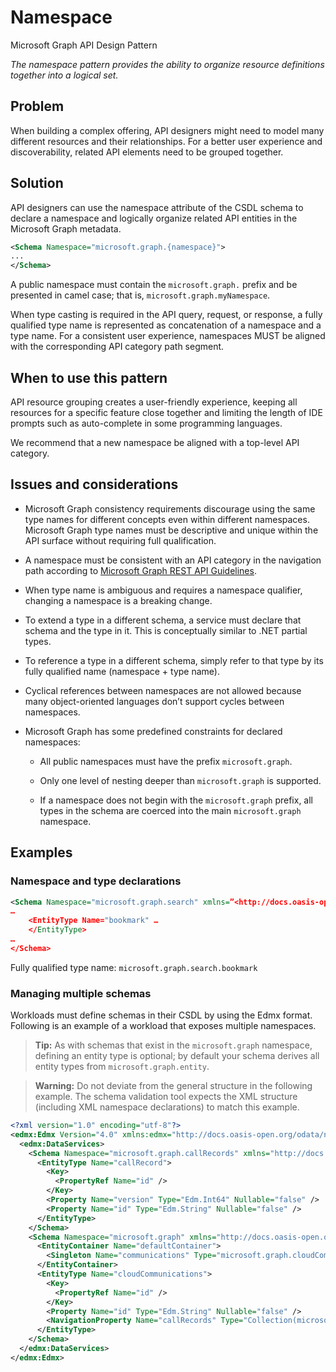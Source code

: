# Namespace

Microsoft Graph API Design Pattern

*The namespace pattern provides the ability to organize resource definitions together into a logical set.*

## Problem

When building a complex offering, API designers might need to model many different
resources and their relationships. For a better user experience and
discoverability, related API elements need to be grouped together.  

## Solution

API designers can use the namespace attribute of the CSDL schema to declare a
namespace and logically organize related API entities in the Microsoft Graph metadata.

```XML
<Schema Namespace="microsoft.graph.{namespace}">
...
</Schema>
```

A public namespace must contain the `microsoft.graph.` prefix and be presented in camel
case; that is, `microsoft.graph.myNamespace`.

When type casting is required in the API query, request, or response, a fully
qualified type name is represented as concatenation of a namespace and a type
name. For a consistent user experience, namespaces MUST be aligned with the corresponding API category path segment.

## When to use this pattern

API resource grouping creates a user-friendly experience, keeping all resources for a specific feature close together and limiting the length of IDE prompts such as auto-complete in some programming languages.

We recommend that a new namespace be aligned with a top-level API category.

## Issues and considerations

- Microsoft Graph consistency requirements discourage using the same type names for different concepts even within different namespaces. Microsoft Graph type names must be descriptive and unique within the API surface without requiring  full qualification.

- A namespace must be consistent with an API category in the navigation path according to [Microsoft Graph REST API Guidelines](../GuidelinesGraph.md#uniform-resource-locators-urls).

- When type name is ambiguous and requires a namespace qualifier, changing a namespace is a breaking change.

- To extend a type in a different schema, a service must declare that schema and the type in it. This is conceptually similar to .NET partial types.

- To reference a type in a different schema, simply refer to that type by its fully qualified name (namespace + type name).

- Cyclical references between namespaces are not allowed because many object-oriented languages don’t support cycles between namespaces.

- Microsoft Graph has some predefined constraints for declared namespaces:

  - All public namespaces must have the prefix `microsoft.graph`.
    
  - Only one level of nesting deeper than `microsoft.graph` is supported.
    
  - If a namespace does not begin with the `microsoft.graph` prefix, all types in the schema are coerced into the main `microsoft.graph` namespace.

## Examples

### Namespace and type declarations

```XML
<Schema Namespace="microsoft.graph.search" xmlns=”<http://docs.oasis-open.org/odata/ns/edm>”\>
…
    <EntityType Name="bookmark" …
    </EntityType>
…
</Schema>
```

Fully qualified type name: `microsoft.graph.search.bookmark`

### Managing multiple schemas

Workloads must define schemas in their CSDL by using the Edmx format.
Following is an example of a workload that exposes multiple namespaces.

> **Tip:** As with schemas that exist in the `microsoft.graph` namespace, defining an
entity type is optional; by default your schema derives all entity types
from `microsoft.graph.entity`.

> **Warning:** Do not deviate from the general structure in the following example.
The schema validation tool expects the XML structure (including XML namespace
declarations) to match this example.

```XML
<?xml version="1.0" encoding="utf-8"?>
<edmx:Edmx Version="4.0" xmlns:edmx="http://docs.oasis-open.org/odata/ns/edmx" xmlns:odata="http://schemas.microsoft.com/oDataCapabilities">
  <edmx:DataServices>
    <Schema Namespace="microsoft.graph.callRecords" xmlns="http://docs.oasis-open.org/odata/ns/edm" xmlns:odata="http://schemas.microsoft.com/oDataCapabilities">
      <EntityType Name="callRecord">
        <Key>
          <PropertyRef Name="id" />
        </Key>
        <Property Name="version" Type="Edm.Int64" Nullable="false" />
        <Property Name="id" Type="Edm.String" Nullable="false" />
      </EntityType>
    </Schema>
    <Schema Namespace="microsoft.graph" xmlns="http://docs.oasis-open.org/odata/ns/edm">
      <EntityContainer Name="defaultContainer">
        <Singleton Name="communications" Type="microsoft.graph.cloudCommunications" />
      </EntityContainer>
      <EntityType Name="cloudCommunications">
        <Key>
          <PropertyRef Name="id" />
        </Key>
        <Property Name="id" Type="Edm.String" Nullable="false" />
        <NavigationProperty Name="callRecords" Type="Collection(microsoft.graph.callRecords.callRecord)" ContainsTarget="true" />
      </EntityType>
    </Schema>
  </edmx:DataServices>
</edmx:Edmx>
```

